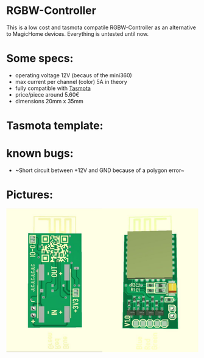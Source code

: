 # RGBW-Controller
This is a low cost and tasmota compatile RGBW-Controller as an alternative to MagicHome devices.
Everything is untested until now.


# Some specs:
- operating voltage 12V (becaus of the mini360)
- max current per channel (color) 5A in theory 
- fully compatible with [Tasmota](https://github.com/arendst/Tasmota)
- price/piece around 5.60€
- dimensions 20mm x 35mm

# Tasmota template:


# known bugs:
- ~Short circuit between +12V and GND because of a polygon error~

# Pictures:
![Board3D](pictures/3D_render_collage.jpg)

